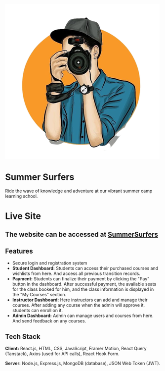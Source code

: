 ![Logo](./public/imgLogo.png)

# Summer Surfers

Ride the wave of knowledge and adventure at our vibrant summer camp learning school.

# Live Site

## The website can be accessed at [SummerSurfers](https://omnibox-farint.web.app/)

## Features

- Secure login and registration system
- **Student Dashboard:** Students can access their purchased courses and wishlists from here. And access all previous transition records.
- **Payment:** Students can finalize their payment by clicking the "Pay" button in the dashboard. After successful payment, the available seats for the class booked for him, and the class information is displayed in the "My Courses" section.
- **Instructor Dashboard:** Here instructors can add and manage their courses. After adding any course when the admin will approve it, students can enroll on it.
- **Admin Dashboard:** Admin can manage users and courses from here. And send feedback on any courses.

## Tech Stack

**Client:** React.js, HTML, CSS, JavaScript, Framer Motion, React Query (Tanstack), Axios (used for API calls), React Hook Form.

**Server:** Node.js, Express.js, MongoDB (database), JSON Web Token (JWT).
